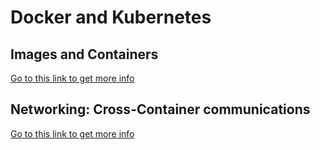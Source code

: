 # Docker and Kubernetes

## Images and Containers
[Go to this link to get more info](01/readme.md)

## Networking: Cross-Container communications
[Go to this link to get more info](02/readme.md)
